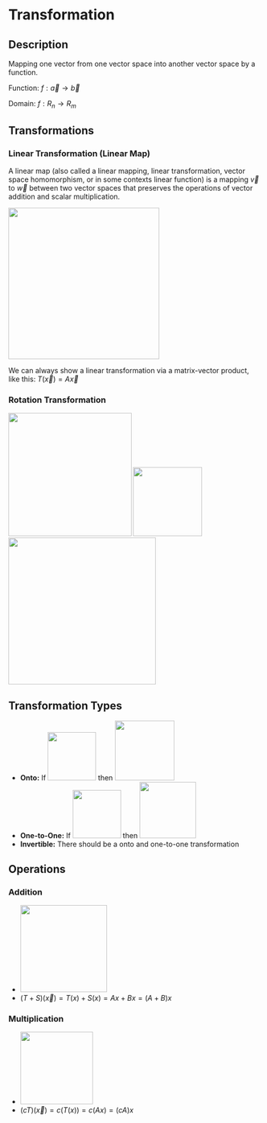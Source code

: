 # Transformation

## Description

Mapping one vector from one vector space into another vector space by a function.

Function: $f: \vec{a} \rightarrow \vec{b}$

Domain: $f: R_n \rightarrow R_m$

## Transformations

### Linear Transformation (Linear Map)

A linear map (also called a linear mapping, linear transformation, vector space homomorphism, or in some contexts linear function) is a mapping $\vec{v}$ to $\vec{w}$ between two vector spaces that preserves the operations of vector addition and scalar multiplication.

<img src="image6.jpg" style="width:3.12838in" />

We can always show a linear transformation via a matrix-vector product, like this: $T(\vec{x}) = A\vec{x}$

### Rotation Transformation

<img src="image9.jpg" style="width:2.54743in" />

<img src="image1.jpg" style="width:1.42545in" />

<img src="image8.jpg" style="width:3.04905in" />

## Transformation Types

- **Onto:** If <img src="image5.jpg" style="width:1in" /> then <img src="image4.jpg" style="width:1.23513in" />
- **One-to-One:** If <img src="image5.jpg" style="width:1in" /> then <img src="image10.jpg" style="width:1.16609in" />
- **Invertible:** There should be a onto and one-to-one transformation

## Operations

### Addition

- <img src="image2.jpg" style="width:1.79429in" />
- $(T+S)(\vec{x}) = T(x) + S(x) = Ax + Bx = (A+B)x$

### Multiplication

- <img src="image7.jpg" style="width:1.50419in" />
- $(cT)(\vec{x}) = c(T(x)) = c(Ax) = (cA)x$
